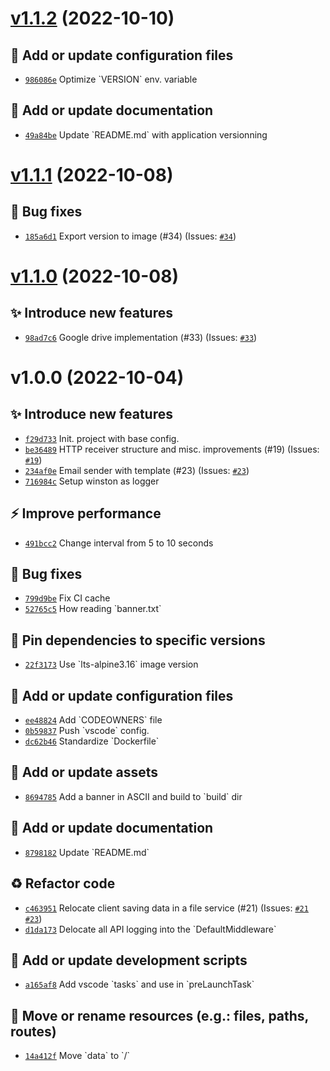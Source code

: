 # [v1.1.2](https://github.com/size-up/freegamescatcher/compare/v1.1.1...v1.1.2) (2022-10-10)

## 🔧 Add or update configuration files
- [`986086e`](https://github.com/size-up/freegamescatcher/commit/986086e)  Optimize &#x60;VERSION&#x60; env. variable 

## 📝 Add or update documentation
- [`49a84be`](https://github.com/size-up/freegamescatcher/commit/49a84be)  Update &#x60;README.md&#x60; with application versionning

# [v1.1.1](https://github.com/size-up/freegamescatcher/compare/v1.1.0...v1.1.1) (2022-10-08)

## 🐛 Bug fixes
- [`185a6d1`](https://github.com/size-up/freegamescatcher/commit/185a6d1)  Export version to image (#34) (Issues: [`#34`](https://github.com/size-up/freegamescatcher/issues/34))

# [v1.1.0](https://github.com/size-up/freegamescatcher/compare/v1.0.0...v1.1.0) (2022-10-08)

## ✨ Introduce new features
- [`98ad7c6`](https://github.com/size-up/freegamescatcher/commit/98ad7c6)  Google drive implementation (#33) (Issues: [`#33`](https://github.com/size-up/freegamescatcher/issues/33))

# v1.0.0 (2022-10-04)

## ✨ Introduce new features
- [`f29d733`](https://github.com/size-up/freegamescatcher/commit/f29d733)  Init. project with base config. 
- [`be36489`](https://github.com/size-up/freegamescatcher/commit/be36489)  HTTP receiver structure and misc. improvements (#19) (Issues: [`#19`](https://github.com/size-up/freegamescatcher/issues/19))
- [`234af0e`](https://github.com/size-up/freegamescatcher/commit/234af0e)  Email sender with template (#23) (Issues: [`#23`](https://github.com/size-up/freegamescatcher/issues/23))
- [`716984c`](https://github.com/size-up/freegamescatcher/commit/716984c)  Setup winston as logger 

## ⚡️ Improve performance
- [`491bcc2`](https://github.com/size-up/freegamescatcher/commit/491bcc2)  Change interval from 5 to 10 seconds 

## 🐛 Bug fixes
- [`799d9be`](https://github.com/size-up/freegamescatcher/commit/799d9be)  Fix CI cache 
- [`52765c5`](https://github.com/size-up/freegamescatcher/commit/52765c5)  How reading &#x60;banner.txt&#x60; 

## 📌 Pin dependencies to specific versions
- [`22f3173`](https://github.com/size-up/freegamescatcher/commit/22f3173)  Use &#x60;lts-alpine3.16&#x60; image version 

## 🔧 Add or update configuration files
- [`ee48824`](https://github.com/size-up/freegamescatcher/commit/ee48824)  Add &#x60;CODEOWNERS&#x60; file 
- [`0b59837`](https://github.com/size-up/freegamescatcher/commit/0b59837)  Push &#x60;vscode&#x60; config. 
- [`dc62b46`](https://github.com/size-up/freegamescatcher/commit/dc62b46)  Standardize &#x60;Dockerfile&#x60; 

## 🍱 Add or update assets
- [`8694785`](https://github.com/size-up/freegamescatcher/commit/8694785)  Add a banner in ASCII and build to &#x60;build&#x60; dir 

## 📝 Add or update documentation
- [`8798182`](https://github.com/size-up/freegamescatcher/commit/8798182)  Update &#x60;README.md&#x60; 

## ♻️ Refactor code
- [`c463951`](https://github.com/size-up/freegamescatcher/commit/c463951)  Relocate client saving data in a file service (#21) (Issues: [`#21`](https://github.com/size-up/freegamescatcher/issues/21) [`#23`](https://github.com/size-up/freegamescatcher/issues/23))
- [`d1da173`](https://github.com/size-up/freegamescatcher/commit/d1da173)  Delocate all API logging into the &#x60;DefaultMiddleware&#x60; 

## 🔨 Add or update development scripts
- [`a165af8`](https://github.com/size-up/freegamescatcher/commit/a165af8)  Add vscode &#x60;tasks&#x60; and use in &#x60;preLaunchTask&#x60; 

## 🚚 Move or rename resources (e.g.: files, paths, routes)
- [`14a412f`](https://github.com/size-up/freegamescatcher/commit/14a412f)  Move &#x60;data&#x60; to &#x60;/&#x60;
